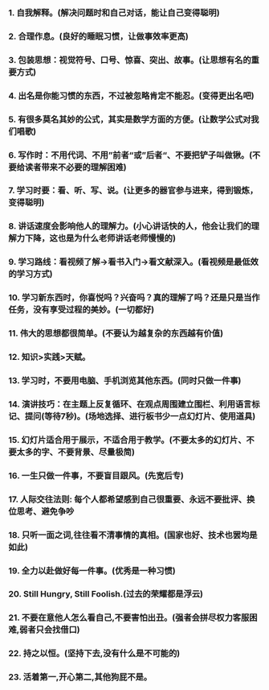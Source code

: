 ### 1. 自我解释。(解决问题时和自己对话，能让自己变得聪明)

### 2. 合理作息。(良好的睡眠习惯，让做事效率更高)

### 3. 包装思想：视觉符号、口号、惊喜、突出、故事。(让思想有名的重要方式)

### 4. 出名是你能习惯的东西，不过被忽略肯定不能忍。(变得更出名吧)

### 5. 有很多莫名其妙的公式，其实是数学方面的方便。(让数学公式对我们唱歌)

### 6. 写作时：不用代词、不用”前者“或”后者“、不要把铲子叫做锹。(不要给读者带来不必要的理解困难)

### 7. 学习时要：看、听、写、说。(让更多的器官参与进来，得到锻炼，变得聪明)

### 8. 讲话速度会影响他人的理解力。(小心讲话快的人，他会让我们的理解力下降，这也是为什么老师讲话老师慢慢的)

### 9. 学习路线：看视频了解->看书入门->看文献深入。(看视频是最低效的学习方式)

### 10. 学习新东西时，你喜悦吗？兴奋吗？真的理解了吗？还是只是当作任务，没有享受过程的美妙。(一切都好)

### 11. 伟大的思想都很简单。(不要认为越复杂的东西越有价值)

### 12. 知识>实践>天赋。

### 13. 学习时，不要用电脑、手机浏览其他东西。(同时只做一件事)

### 14. 演讲技巧：在主题上反复循环、在观点周围建立围栏、利用语言标记、提问(等待7秒)。(场地选择、进行板书少一点幻灯片、使用道具)

### 15. 幻灯片适合用于展示，不适合用于教学。(不要太多的幻灯片、不要太多的字、不要背景、尽量极简)

### 16. 一生只做一件事，不要盲目跟风。(先宽后专)

### 17. 人际交往法则: 每个人都希望感到自己很重要、永远不要批评、换位思考、避免争吵

### 18. 只听一面之词,往往看不清事情的真相。(国家也好、技术也罢均是如此)

### 19. 全力以赴做好每一件事。(优秀是一种习惯)

### 20. Still Hungry, Still Foolish.(过去的荣耀都是浮云)

### 21. 不要在意他人怎么看自己,不要害怕出丑。(强者会拼尽权力客服困难,弱者只会找借口)

### 22. 持之以恒。(坚持下去,没有什么是不可能的)

### 23. 活着第一,开心第二,其他狗屁不是。